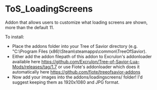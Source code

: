 # ToS_LoadingScreens
Addon that allows users to customize what loading screens are shown, more than the default 11.

To install:

- Place the addons folder into your Tree of Savior directory (e.g. "C:\Program Files (x86)\Steam\steamapps\common\TreeOfSavior).
- Either add the addon filepath of this addon to Excrulon's addonloader available here https://github.com/Excrulon/Tree-of-Savior-Lua-Mods/releases/tag/1.7 or use Fiote's addonloader which does it automatically here https://github.com/fiote/treeofsavior-addons
- Now add your images into the addons/loadingscreens/ folder! I'd suggest keeping them as 1920x1080 and JPG format.
